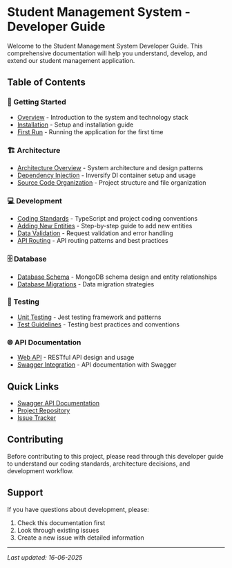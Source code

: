 # Student Management System - Developer Guide

Welcome to the Student Management System Developer Guide. This comprehensive documentation will help you understand, develop, and extend our student management application.

## Table of Contents

### 🚀 Getting Started
- [Overview](./01-getting-started/overview.md) - Introduction to the system and technology stack
- [Installation](./01-getting-started/installation.md) - Setup and installation guide
- [First Run](./01-getting-started/first-run.md) - Running the application for the first time

### 🏗️ Architecture
- [Architecture Overview](./02-architecture/overview.md) - System architecture and design patterns
- [Dependency Injection](./02-architecture/dependency-injection.md) - Inversify DI container setup and usage
- [Source Code Organization](./02-architecture/source-organization.md) - Project structure and file organization

### 💻 Development
- [Coding Standards](./03-development/coding-standards.md) - TypeScript and project coding conventions
- [Adding New Entities](./03-development/adding-entities.md) - Step-by-step guide to add new entities
- [Data Validation](./03-development/validation.md) - Request validation and error handling
- [API Routing](./03-development/api-routing.md) - API routing patterns and best practices

### 🗄️ Database
- [Database Schema](./04-database/schema.md) - MongoDB schema design and entity relationships
- [Database Migrations](./04-database/migrations.md) - Data migration strategies

### 🧪 Testing
- [Unit Testing](./05-testing/unit-testing.md) - Jest testing framework and patterns
- [Test Guidelines](./05-testing/test-guidelines.md) - Testing best practices and conventions

### 🌐 API Documentation
- [Web API](./06-api/web-api.md) - RESTful API design and usage
- [Swagger Integration](./06-api/swagger-integration.md) - API documentation with Swagger

## Quick Links

- [Swagger API Documentation](../swagger/docs/swagger.yaml)
- [Project Repository](https://github.com/your-repo/student-management)
- [Issue Tracker](https://github.com/your-repo/student-management/issues)

## Contributing

Before contributing to this project, please read through this developer guide to understand our coding standards, architecture decisions, and development workflow.

## Support

If you have questions about development, please:
1. Check this documentation first
2. Look through existing issues
3. Create a new issue with detailed information

---

*Last updated: 16-06-2025* 